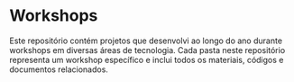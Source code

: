 # Workshops
Este repositório contém projetos que desenvolvi ao longo do ano durante workshops em diversas áreas de tecnologia. Cada pasta neste repositório representa um workshop específico e inclui todos os materiais, códigos e documentos relacionados.

